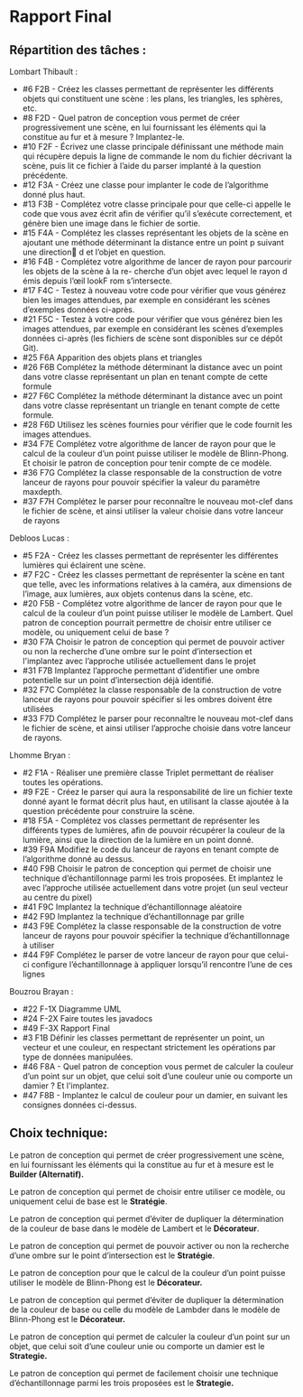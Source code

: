 # Rapport Final

## Répartition des tâches :

Lombart Thibault :

* #6 F2B - Créez les classes permettant de représenter les différents objets qui constituent une scène : les plans, les triangles, les sphères, etc.
* #8 F2D - Quel patron de conception vous permet de créer progressivement une scène, en lui fournissant les éléments qui la constitue au fur et à mesure ? Implantez-le.
* #10 F2F - Écrivez une classe principale définissant une méthode main qui récupère depuis la ligne de commande le nom du fichier décrivant la scène, puis lit ce fichier à l’aide du parser implanté à la question précédente.
* #12 F3A - Créez une classe pour implanter le code de l’algorithme donné plus haut.
* #13 F3B - Complétez votre classe principale pour que celle-ci appelle le code que vous avez écrit afin de vérifier qu’il s’exécute correctement, et génère bien une image dans le fichier de sortie.
* #15 F4A - Complétez les classes représentant les objets de la scène en ajoutant une méthode déterminant la distance entre un point p suivant une direction⃗ d et l’objet en question.
* #16 F4B - Complétez votre algorithme de lancer de rayon pour parcourir les objets de la scène à la re- cherche d’un objet avec lequel le rayon d émis depuis l’œil lookF rom s’intersecte.
* #17 F4C - Testez à nouveau votre code pour vérifier que vous générez bien les images attendues, par exemple en considérant les scènes d’exemples données ci-après.
* #21 F5C - Testez à votre code pour vérifier que vous générez bien les images attendues, par exemple en considérant les scènes d’exemples données ci-après (les fichiers de scène sont disponibles sur ce dépôt Git).
* #25 F6A Apparition des objets plans et triangles
* #26 F6B Complétez la méthode déterminant la distance avec un point dans votre classe représentant un plan en tenant compte de cette formule
* #27 F6C Complétez la méthode déterminant la distance avec un point dans votre classe représentant un triangle en tenant compte de cette formule.
* #28 F6D Utilisez les scènes fournies pour vérifier que le code fournit les images attendues.
* #34 F7E Complétez votre algorithme de lancer de rayon pour que le calcul de la couleur d’un point puisse utiliser le modèle de Blinn-Phong. Et choisir le patron de conception pour tenir compte de ce modèle.
* #36 F7G Complétez la classe responsable de la construction de votre lanceur de rayons pour pouvoir spécifier la valeur du paramètre maxdepth.
* #37 F7H Complétez le parser pour reconnaître le nouveau mot-clef dans le fichier de scène, et ainsi utiliser la valeur choisie dans votre lanceur de rayons

Debloos Lucas :

* #5 F2A - Créez les classes permettant de représenter les différentes lumières qui éclairent une scène.
* #7 F2C - Créez les classes permettant de représenter la scène en tant que telle, avec les informations relatives à la caméra, aux dimensions de l’image, aux lumières, aux objets contenus dans la scène, etc.
* #20 F5B - Complétez votre algorithme de lancer de rayon pour que le calcul de la couleur d’un point puisse utiliser le modèle de Lambert. Quel patron de conception pourrait permettre de choisir entre utiliser ce modèle, ou uniquement celui de base ?
* #30 F7A Choisir le patron de conception qui permet de pouvoir activer ou non la recherche d’une ombre sur le point d’intersection et l'implantez avec l’approche utilisée actuellement dans le projet
* #31 F7B Implantez l’approche permettant d’identifier une ombre potentielle sur un point d’intersection déjà identifié.
* #32 F7C Complétez la classe responsable de la construction de votre lanceur de rayons pour pouvoir spécifier si les ombres doivent être utilisées
* #33 F7D Complétez le parser pour reconnaître le nouveau mot-clef dans le fichier de scène, et ainsi utiliser l’approche choisie dans votre lanceur de rayons.

Lhomme Bryan :

* #2 F1A - Réaliser une première classe Triplet permettant de réaliser toutes les opérations.
* #9 F2E - Créez le parser qui aura la responsabilité de lire un fichier texte donné ayant le format décrit plus haut, en utilisant la classe ajoutée à la question précédente pour construire la scène.
* #18 F5A - Complétez vos classes permettant de représenter les différents types de lumières, afin de pouvoir récupérer la couleur de la lumière, ainsi que la direction de la lumière en un point donné.
* #39 F9A Modifiez le code du lanceur de rayons en tenant compte de l’algorithme donné au dessus.
* #40 F9B Choisir le patron de conception qui permet de choisir une technique d’échantillonnage parmi les trois proposées. Et implantez le avec l’approche utilisée actuellement dans votre projet (un seul vecteur au centre du pixel)
* #41 F9C Implantez la technique d’échantillonnage aléatoire
* #42 F9D Implantez la technique d’échantillonnage par grille
* #43 F9E Complétez la classe responsable de la construction de votre lanceur de rayons pour pouvoir spécifier la technique d’échantillonnage à utiliser
* #44 F9F Complétez le parser de votre lanceur de rayon pour que celui-ci configure l’échantillonnage à appliquer lorsqu’il rencontre l’une de ces lignes

Bouzrou Brayan :

* #22 F-1X Diagramme UML
* #24 F-2X Faire toutes les javadocs
* #49 F-3X Rapport Final
* #3 F1B Définir les classes permettant de représenter un point, un vecteur et une couleur, en respectant strictement les opérations par type de données manipulées.
* #46 F8A - Quel patron de conception vous permet de calculer la couleur d’un point sur un objet, que celui soit d’une couleur unie ou comporte un damier ? Et l'implantez.
* #47 F8B - Implantez le calcul de couleur pour un damier, en suivant les consignes données ci-dessus.

## Choix technique:

Le patron de conception qui permet de créer progressivement une scène, en lui fournissant les éléments qui la constitue au fur et à mesure est le **Builder (Alternatif).**

Le patron de conception qui permet de choisir entre utiliser ce modèle, ou uniquement celui de base est le **Stratégie**.

Le patron de conception qui permet d’éviter de dupliquer la détermination de la couleur de base dans le modèle de Lambert et le **Décorateur**.

Le patron de conception qui permet de pouvoir activer ou non la recherche d’une ombre sur le point d’intersection est le **Stratégie**.

Le patron de conception pour que le calcul de la couleur d’un point puisse utiliser le modèle de Blinn-Phong est le **Décorateur.**

Le patron de conception qui permet d’éviter de dupliquer la détermination de la couleur de base ou celle du modèle de Lambder dans le modèle de Blinn-Phong est le **Décorateur.**

Le patron de conception qui permet de calculer la couleur d’un point sur un objet, que celui soit d’une couleur unie ou comporte un damier est le **Strategie.**

Le patron de conception qui permet de facilement choisir une technique d’échantillonnage parmi les trois proposées est le **Strategie.**